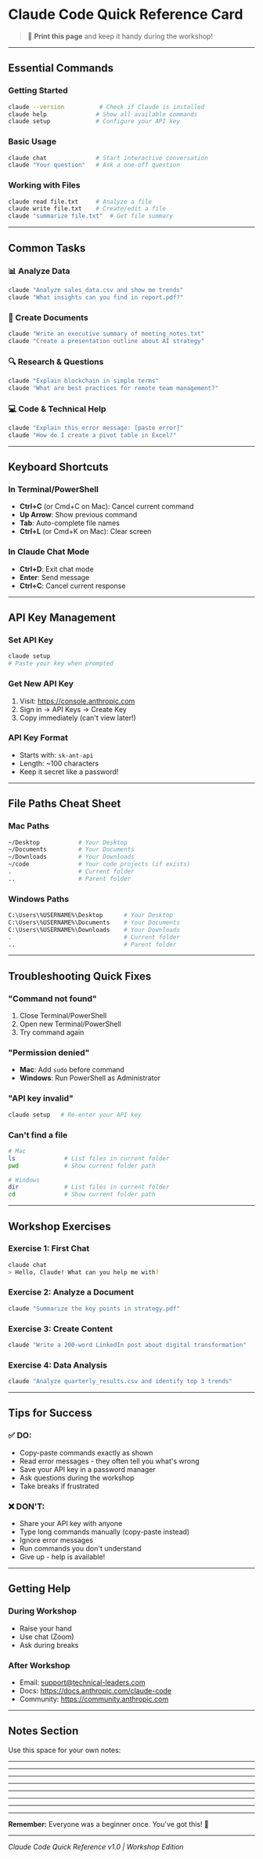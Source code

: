 # Claude Code Quick Reference Card

> 🎯 **Print this page** and keep it handy during the workshop!

---

## Essential Commands

### Getting Started
```bash
claude --version          # Check if Claude is installed
claude help              # Show all available commands
claude setup             # Configure your API key
```

### Basic Usage
```bash
claude chat              # Start interactive conversation
claude "Your question"   # Ask a one-off question
```

### Working with Files
```bash
claude read file.txt     # Analyze a file
claude write file.txt    # Create/edit a file
claude "summarize file.txt"  # Get file summary
```

---

## Common Tasks

### 📊 Analyze Data
```bash
claude "Analyze sales_data.csv and show me trends"
claude "What insights can you find in report.pdf?"
```

### 📝 Create Documents
```bash
claude "Write an executive summary of meeting_notes.txt"
claude "Create a presentation outline about AI strategy"
```

### 🔍 Research & Questions
```bash
claude "Explain blockchain in simple terms"
claude "What are best practices for remote team management?"
```

### 💻 Code & Technical Help
```bash
claude "Explain this error message: [paste error]"
claude "How do I create a pivot table in Excel?"
```

---

## Keyboard Shortcuts

### In Terminal/PowerShell
- **Ctrl+C** (or Cmd+C on Mac): Cancel current command
- **Up Arrow**: Show previous command
- **Tab**: Auto-complete file names
- **Ctrl+L** (or Cmd+K on Mac): Clear screen

### In Claude Chat Mode
- **Ctrl+D**: Exit chat mode
- **Enter**: Send message
- **Ctrl+C**: Cancel current response

---

## API Key Management

### Set API Key
```bash
claude setup
# Paste your key when prompted
```

### Get New API Key
1. Visit: https://console.anthropic.com
2. Sign in → API Keys → Create Key
3. Copy immediately (can't view later!)

### API Key Format
- Starts with: `sk-ant-api`
- Length: ~100 characters
- Keep it secret like a password!

---

## File Paths Cheat Sheet

### Mac Paths
```bash
~/Desktop           # Your Desktop
~/Documents         # Your Documents
~/Downloads         # Your Downloads
~/code              # Your code projects (if exists)
.                   # Current folder
..                  # Parent folder
```

### Windows Paths
```bash
C:\Users\%USERNAME%\Desktop      # Your Desktop
C:\Users\%USERNAME%\Documents    # Your Documents
C:\Users\%USERNAME%\Downloads    # Your Downloads
.                                # Current folder
..                               # Parent folder
```

---

## Troubleshooting Quick Fixes

### "Command not found"
1. Close Terminal/PowerShell
2. Open new Terminal/PowerShell
3. Try command again

### "Permission denied"
- **Mac**: Add `sudo` before command
- **Windows**: Run PowerShell as Administrator

### "API key invalid"
```bash
claude setup   # Re-enter your API key
```

### Can't find a file
```bash
# Mac
ls              # List files in current folder
pwd             # Show current folder path

# Windows
dir             # List files in current folder
cd              # Show current folder path
```

---

## Workshop Exercises

### Exercise 1: First Chat
```bash
claude chat
> Hello, Claude! What can you help me with?
```

### Exercise 2: Analyze a Document
```bash
claude "Summarize the key points in strategy.pdf"
```

### Exercise 3: Create Content
```bash
claude "Write a 200-word LinkedIn post about digital transformation"
```

### Exercise 4: Data Analysis
```bash
claude "Analyze quarterly_results.csv and identify top 3 trends"
```

---

## Tips for Success

### ✅ DO:
- Copy-paste commands exactly as shown
- Read error messages - they often tell you what's wrong
- Save your API key in a password manager
- Ask questions during the workshop
- Take breaks if frustrated

### ❌ DON'T:
- Share your API key with anyone
- Type long commands manually (copy-paste instead)
- Ignore error messages
- Run commands you don't understand
- Give up - help is available!

---

## Getting Help

### During Workshop
- Raise your hand
- Use chat (Zoom)
- Ask during breaks

### After Workshop
- Email: support@technical-leaders.com
- Docs: https://docs.anthropic.com/claude-code
- Community: https://community.anthropic.com

---

## Notes Section

Use this space for your own notes:

_________________________________________________

_________________________________________________

_________________________________________________

_________________________________________________

_________________________________________________

_________________________________________________

_________________________________________________

---

**Remember:** Everyone was a beginner once. You've got this! 💪

---

*Claude Code Quick Reference v1.0 | Workshop Edition*
